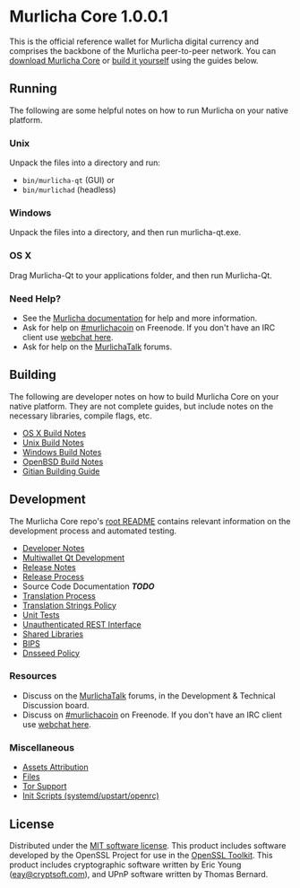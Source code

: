 Murlicha Core 1.0.0.1
=====================

This is the official reference wallet for Murlicha digital currency and comprises the backbone of the Murlicha peer-to-peer network. You can [download Murlicha Core](https://github.com/murlichacoin/murlicha/releases/tag/done) or [build it yourself](#building) using the guides below.

Running
---------------------
The following are some helpful notes on how to run Murlicha on your native platform.

### Unix

Unpack the files into a directory and run:

- `bin/murlicha-qt` (GUI) or
- `bin/murlichad` (headless)

### Windows

Unpack the files into a directory, and then run murlicha-qt.exe.

### OS X

Drag Murlicha-Qt to your applications folder, and then run Murlicha-Qt.

### Need Help?

* See the [Murlicha documentation](https://murlichacoin.atlassian.net/wiki/display/DOC)
for help and more information.
* Ask for help on [#murlichacoin](http://webchat.freenode.net?channels=murlichacoin) on Freenode. If you don't have an IRC client use [webchat here](http://webchat.freenode.net?channels=murlichacoin).
* Ask for help on the [MurlichaTalk](https://murlichatalk.org/) forums.

Building
---------------------
The following are developer notes on how to build Murlicha Core on your native platform. They are not complete guides, but include notes on the necessary libraries, compile flags, etc.

- [OS X Build Notes](build-osx.md)
- [Unix Build Notes](build-unix.md)
- [Windows Build Notes](build-windows.md)
- [OpenBSD Build Notes](build-openbsd.md)
- [Gitian Building Guide](gitian-building.md)

Development
---------------------
The Murlicha Core repo's [root README](/README.md) contains relevant information on the development process and automated testing.

- [Developer Notes](developer-notes.md)
- [Multiwallet Qt Development](multiwallet-qt.md)
- [Release Notes](release-notes.md)
- [Release Process](release-process.md)
- Source Code Documentation ***TODO***
- [Translation Process](translation_process.md)
- [Translation Strings Policy](translation_strings_policy.md)
- [Unit Tests](unit-tests.md)
- [Unauthenticated REST Interface](REST-interface.md)
- [Shared Libraries](shared-libraries.md)
- [BIPS](bips.md)
- [Dnsseed Policy](dnsseed-policy.md)

### Resources
* Discuss on the [MurlichaTalk](https://murlichatalk.org/) forums, in the Development & Technical Discussion board.
* Discuss on [#murlichacoin](http://webchat.freenode.net/?channels=murlichacoin) on Freenode. If you don't have an IRC client use [webchat here](http://webchat.freenode.net/?channels=murlichacoin).

### Miscellaneous
- [Assets Attribution](assets-attribution.md)
- [Files](files.md)
- [Tor Support](tor.md)
- [Init Scripts (systemd/upstart/openrc)](init.md)

License
---------------------
Distributed under the [MIT software license](http://www.opensource.org/licenses/mit-license.php).
This product includes software developed by the OpenSSL Project for use in the [OpenSSL Toolkit](https://www.openssl.org/). This product includes
cryptographic software written by Eric Young ([eay@cryptsoft.com](mailto:eay@cryptsoft.com)), and UPnP software written by Thomas Bernard.
